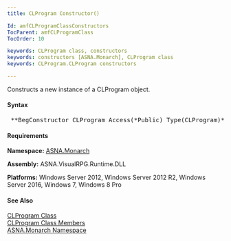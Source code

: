 ```yaml
---
title: CLProgram Constructor()

Id: amfCLProgramClassConstructors
TocParent: amfCLProgramClass
TocOrder: 10

keywords: CLProgram class, constructors
keywords: constructors [ASNA.Monarch], CLProgram class
keywords: CLProgram.CLProgram constructors

---
```


Constructs a new instance of a CLProgram object.
<!-- start -->

#### Syntax
<pre class="syntax"> **BegConstructor CLProgram Access(*Public) Type(CLProgram)**       </pre>

<!-- start -->

#### Requirements
**Namespace:** [ASNA.Monarch](monarch-namespace.html)

**Assembly:** ASNA.VisualRPG.Runtime.DLL 

**Platforms:** Windows Server 2012, Windows Server 2012 R2, Windows Server 2016, Windows 7, Windows 8 Pro
<!-- end -->

#### See Also
[CLProgram Class](clprogram-class.html) <br clear="none" /> [ CLProgram Class Members](clprogram-class-members.html) <br clear="none" /> [ASNA.Monarch Namespace](monarch-namespace.html) 
